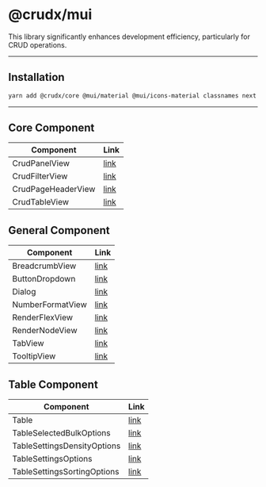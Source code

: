 # @crudx/mui

This library significantly enhances development efficiency, particularly for CRUD operations.

---

## Installation

```bash
yarn add @crudx/core @mui/material @mui/icons-material classnames next react react-hot-toast
```

---

## Core Component

| Component          | Link                                             |
| ------------------ | ------------------------------------------------ |
| CrudPanelView      | [link](./src/views/CrudTableView/README.md)      |
| CrudFilterView     | [link](./src/views/CrudFilterView/README.md)     |
| CrudPageHeaderView | [link](./src/views/CrudPageHeaderView/README.md) |
| CrudTableView      | [link](./src/views/CrudTableView/README.md)      |

## General Component

| Component        | Link                                           |
| ---------------- | ---------------------------------------------- |
| BreadcrumbView   | [link](./src/views/BreadcrumbView/README.md)   |
| ButtonDropdown   | [link](./src/views/ButtonDropdown/README.md)   |
| Dialog           | [link](./src/views/Dialog/README.md)           |
| NumberFormatView | [link](./src/views/NumberFormatView/README.md) |
| RenderFlexView   | [link](./src/views/RenderFlexView/README.md)   |
| RenderNodeView   | [link](./src/views/RenderNodeView/README.md)   |
| TabView          | [link](./src/views/TabView/README.md)          |
| TooltipView      | [link](./src/views/TooltipView/README.md)      |

## Table Component

| Component                   | Link                                                      |
| --------------------------- | --------------------------------------------------------- |
| Table                       | [link](./src/views/Table/README.md)                       |
| TableSelectedBulkOptions    | [link](./src/views/TableSelectedBulkOptions/README.md)    |
| TableSettingsDensityOptions | [link](./src/views/TableSettingsDensityOptions/README.md) |
| TableSettingsOptions        | [link](./src/views/TableSettingsOptions/README.md)        |
| TableSettingsSortingOptions | [link](./src/views/TableSettingsSortingOptions/README.md) |
